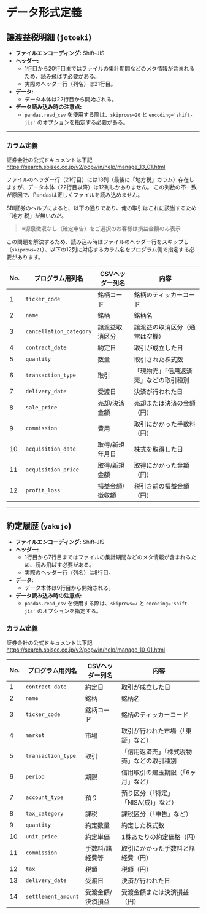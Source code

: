 # データ形式定義

## 譲渡益税明細 (`jotoeki`)

- **ファイルエンコーディング:** Shift-JIS
- **ヘッダー:**
    - 1行目から20行目まではファイルの集計期間などのメタ情報が含まれるため、読み飛ばす必要がある。
    - 実際のヘッダー行（列名）は21行目。
- **データ:**
    - データ本体は22行目から開始される。
- **データ読み込み時の注意点:**
    - `pandas.read_csv` を使用する際は、`skiprows=20` と `encoding='shift-jis'` のオプションを指定する必要がある。

---
### カラム定義

証券会社の公式ドキュメントは下記
https://search.sbisec.co.jp/v2/popwin/help/manage_13_01.html

ファイルのヘッダー行（21行目）には13列（最後に「地方税」カラム）存在しますが、データ本体（22行目以降）は12列しかありません。
この列数の不一致が原因で、Pandasは正しくファイルを読み込めません。

SBI証券のヘルプによると、以下の通りであり、俺の取引はこれに該当するため「地方
税」が無いのだ。
> ※源泉徴収なし（確定申告）をご選択のお客様は損益金額のみ表示

この問題を解決するため、読み込み時はファイルのヘッダー行をスキップし（`skiprows=21`）、以下の12列に対応するカラム名をプログラム側で指定する必要があります。

| No. | プログラム用列名 | CSVヘッダー列名 | 内容 |
|---|---|---|---|
| 1 | `ticker_code` | 銘柄コード | 銘柄のティッカーコード |
| 2 | `name` | 銘柄 | 銘柄名 |
| 3 | `cancellation_category` | 譲渡益取消区分 | 譲渡益の取消区分（通常は空欄） |
| 4 | `contract_date` | 約定日 | 取引が成立した日 |
| 5 | `quantity` | 数量 | 取引された株式数 |
| 6 | `transaction_type`| 取引 | 「現物売」「信用返済売」などの取引種別 |
| 7 | `delivery_date` | 受渡日 | 決済が行われた日 |
| 8 | `sale_price` | 売却/決済金額 | 売却または決済の金額（円） |
| 9 | `commission` | 費用 | 取引にかかった手数料（円） |
| 10 | `acquisition_date` | 取得/新規年月日 | 株式を取得した日 |
| 11 | `acquisition_price` | 取得/新規金額 | 取得にかかった金額（円） |
| 12 | `profit_loss` | 損益金額/徴収額 | 税引き前の損益金額（円） |

---

## 約定履歴 (`yakujo`)

- **ファイルエンコーディング:** Shift-JIS
- **ヘッダー:**
    - 1行目から7行目まではファイルの集計期間などのメタ情報が含まれるため、読み飛ばす必要がある。
    - 実際のヘッダー行（列名）は8行目。
- **データ:**
    - データ本体は9行目から開始される。
- **データ読み込み時の注意点:**
    - `pandas.read_csv` を使用する際は、`skiprows=7` と `encoding='shift-jis'` のオプションを指定する。

### カラム定義

証券会社の公式ドキュメントは下記
https://search.sbisec.co.jp/v2/popwin/help/manage_10_01.html

| No. | プログラム用列名 | CSVヘッダー列名 | 内容 |
|---|---|---|---|
| 1 | `contract_date` | 約定日 | 取引が成立した日 |
| 2 | `name` | 銘柄 | 銘柄名 |
| 3 | `ticker_code` | 銘柄コード | 銘柄のティッカーコード |
| 4 | `market` | 市場 | 取引が行われた市場（「東証」など） |
| 5 | `transaction_type` | 取引 | 「信用返済売」「株式現物売」などの取引種別 |
| 6 | `period` | 期限 | 信用取引の建玉期限（「6ヶ月」など） |
| 7 | `account_type` | 預り | 預り区分（「特定」「NISA(成)」など） |
| 8 | `tax_category` | 課税 | 課税区分（「申告」など） |
| 9 | `quantity` | 約定数量 | 約定した株式数 |
| 10 | `unit_price` | 約定単価 | 1株あたりの約定価格（円） |
| 11 | `commission` | 手数料/諸経費等 | 取引にかかった手数料と諸経費（円） |
| 12 | `tax` | 税額 | 税額（円） |
| 13 | `delivery_date` | 受渡日 | 決済が行われた日 |
| 14 | `settlement_amount` | 受渡金額/決済損益 | 受渡金額または決済損益（円） | 
